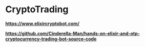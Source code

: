 # CryptoTrading

**https://www.elixircryptobot.com/**

**https://github.com/Cinderella-Man/hands-on-elixir-and-otp-cryptocurrency-trading-bot-source-code**

